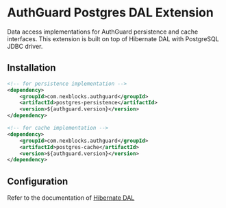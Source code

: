 # AuthGuard Postgres DAL Extension

Data access implementations for AuthGuard persistence 
and cache interfaces. This extension is built on top of 
Hibernate DAL with PostgreSQL JDBC driver.

## Installation
```xml
<!-- for persistence implementation -->
<dependency>
    <groupId>com.nexblocks.authguard</groupId>
    <artifactId>postgres-persistence</artifactId>
    <version>${authguard.version}</version>
</dependency>
```

```xml
<!-- for cache implementation -->
<dependency>
    <groupId>com.nexblocks.authguard</groupId>
    <artifactId>postgres-cache</artifactId>
    <version>${authguard.version}</version>
</dependency>
```

## Configuration
Refer to the documentation of [Hibernate DAL](/AuthGuard/extensions/tree/master/dal/hibernate-dal)
